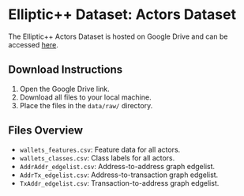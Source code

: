 # Elliptic++ Dataset: Actors Dataset  

The Elliptic++ Actors Dataset is hosted on Google Drive and can be accessed [here](https://github.com/git-disl/EllipticPlusPlus).  

## Download Instructions  
1. Open the Google Drive link.  
2. Download all files to your local machine.  
3. Place the files in the `data/raw/` directory.

## Files Overview  
- `wallets_features.csv`: Feature data for all actors.  
- `wallets_classes.csv`: Class labels for all actors.  
- `AddrAddr_edgelist.csv`: Address-to-address graph edgelist.  
- `AddrTx_edgelist.csv`: Address-to-transaction graph edgelist.  
- `TxAddr_edgelist.csv`: Transaction-to-address graph edgelist.  
